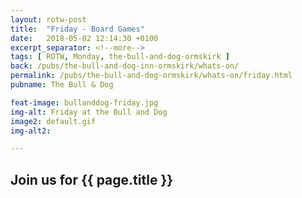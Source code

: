 ```yaml
---
layout: rotw-post
title:  "Friday - Board Games"
date:   2018-05-02 12:14:30 +0100
excerpt_separator: <!--more-->
tags: [ ROTW, Monday, the-bull-and-dog-ormskirk ]
back: /pubs/the-bull-and-dog-inn-ormskirk/whats-on/
permalink: /pubs/the-bull-and-dog-ormskirk/whats-on/friday.html
pubname: The Bull & Dog

feat-image: bullanddog-friday.jpg
img-alt: Friday at the Bull and Dog
image2: default.gif
img-alt2:

---
```


<h2>Join us for {{ page.title }}</h2>